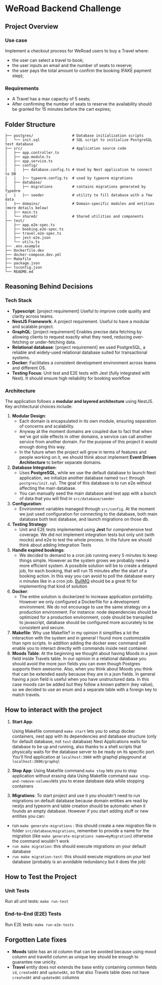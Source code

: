 # WeRoad Backend Challenge

## Project Overview

### Use case
Implement a checkout process for WeRoad users to buy a Travel where:
- the user can select a travel to book;
- the user inputs an email and the number of seats to reserve;
- the user pays the total amount to confirm the booking (FAKE payment step);

### Requirements
- A Travel has a max capacity of 5 seats;
- After confirming the number of seats to reserve the availability should be granted for 15 minutes before the cart expires;


## Folder Structure
```
├── postgres/                  # Database initialization scripts
│   └── init.sql               # SQL script to initialize PostgreSQL test database
├── src/                       # Application source code
│   ├── app.controller.ts      
│   ├── app.module.ts          
│   ├── app.service.ts         
│   ├── config/ 
|	|	├── database.config.ts # Used by Nest application to connect to DB
|	|	├── typeorm.config.ts  # used by typeorm migrations                 
│   ├── database/              
|	|	├── migrations		   # contains migrations generated by TypeOrm
|	|	├── seeder			   # utility to fill database with a few data
│   ├── domains/               # Domain-specific modules and entities (more details below)
│   ├── main.ts                
│   └── shared/                # Shared utilities and components
├── test/                      
│   ├── app.e2e-spec.ts        
│   ├── booking.e2e-spec.ts    
│   ├── travel.e2e-spec.ts     
│   ├── jest-e2e.json          
│   └── utils.ts               
├── .env.example               
├── Dockerfile.dev              
├── docker-compose.dev.yml      
├── Makefile                   
├── package.json               
├── tsconfig.json              
└── README.md
```


## Reasoning Behind Decisions

### Tech Stack
- **Typescript**: [project requirement] Useful to improve code quality and clarity across teams.
- **NestJS Framework**: A project requirement. Useful to have a modular and scalable project.
- **GraphQL**: [project requirement] Enables precise data fetching by allowing clients to request exactly what they need, reducing over-fetching or under-fetching data.
-  **Relational database**: [project requirement] we used PostgreSQL, a reliable and widely-used relational database suited for transactional systems.
-   **Docker**: Facilitates a consistent development environment across teams and different OS. 
-   **Testing Focus**: Unit test and E2E tests with Jest (fully integrated with Nest). It should ensure high reliability for booking workflow

### Architecture
The application follows a  **modular and layered architecture**  using NestJS. Key architectural choices include:
1.  **Modular Design**: 
	- Each domain is encapsulated in its own module, ensuring separation of concerns and scalability. 
	- Anyway at the moment domains are coupled due to fact that when we've got side effects in other domains, a service can call another service from another domain. For the purpose of this project it would enough doing this way. 
	- In the future when the project will grow in terms of features and people working on it, we should think about implement **Event Driven Architecture** to better separate domains.
2.  **Database Integration**:
    -   Uses  **PostgreSQL**, while we use the default database to launch Nest application, we initialize another database named  `test`  through  `postgres/init.sql`. The goal of this database is to run e2e without affecting the main database. 
    -   You can manually seed the main database and test app with a bunch of data that you will find in  `src/database/seeder` 
3.  **Configuration**:
    -   Environment variables managed through  `src/config`. At the moment we just used configuration for connecting to the database, both main database both test database, and launch migrations on those db.
4.  **Testing Strategy**:
    -   Unit and E2E tests implemented using  **Jest**  for comprehensive test coverage. We did not implement integration tests but only unit (with mocks) and e2e to test the whole process. In the future we should think about adding Integration Tests
5. **Handle expired bookings**:
	-	We decided to demand to a cron job running every 5 minutes to keep things simple. However as the system grows we probably need a more efficient system. A possibile solution will be to create a delayed job, for each booking, that will run 15 minutes after the start of a booking action. In this way you can avoid to poll the database every n minutes like in a cron job. [BullMQ](https://docs.bullmq.io/) should be a great fit for implementing that kind of solution
6. **Docker**: 
	- The entire solution is dockerized to increase application portability. However we only configured a Dockerfile for a development environment. We do not encourage to use the same strategy on a production environment. For instance: node dependencies should be optimized for a production environment, code should be transpiled to javascript, database should be configured more accurately to be consistent and secure.
7. **Makefile**:
Why use Makefile? in my opinion it simplifies a lot the interaction with the system and in general I found more customizable than npm scripts. In addition adding the docker exec command will enable you to interact directly with commands inside nest container.
8. **Moods Table**:
At the beginning we thought about having Moods in a json field inside Travels table. In our opinion in a relational database you should avoid the more json fields you can even though Postgres supports them awesome. Also, when you think about Moods you think that can be extended easily because they are in a json fields. In general having a json field is useful when you have unstructured data. In this case moods can be added but they follow a known pattern (key value), so we decided to use an enum and a separate table with a foreign key to match travels.

## How to interact with the project

1.  **Start App**:
    
    Using Makefile command `make start` lets you to setup docker containers, nest app with its dependencies and database structure (only for default database, not `test` database)
Nest Applications waits for database to be up and running, also thanks to a shell scripts that physically waits for the database server to be ready on its specific port.
You'll find application at `localhost:3000` with graphql playground at `localhost:3000/graphql`
    
2.  **Stop App**: 
Using Makefile command `make stop` lets you to stop application without erasing data
Using Makefile command `make stop-and-remove-volumes`lets you to erase database data while stopping containers

3. **Migrations**:
To start project and use it you shouldn't need to run migrations on default database because domain entities are read by nestjs and typeorm and table creation should be automatic when it founds an empty database.
However if you start adding stuff or new entities you can:
- run `make generate-migrations` : this should create a new migration file in folder `src/database/migrations`, remember to provide a name for the migration (like `make generate-migrations name=myMigration`) otherwise the command wouldn't work
- `run make migration`: this should execute migrations on your default database
- `run make migration-test`: this should execute migrations on your test database (probably is an avoidable redundancy but it does the job)


## How to Test the Project

### Unit Tests

Run all unit tests: `make run-test` 

### End-to-End (E2E) Tests

Run E2E tests: `make run-e2e-tests` 

## Forgotten Late fixes
- **Moods** table has an id column that can be avoided because using mood column and travelId column as unique key should be enough to guarantee row unicity.
- **Travel** entity does not extends the base entity containing common fields `id`, `createdAt` and `updatedAt`, so that also Travels table does not have `createdAt` and `updatedAt` columns
